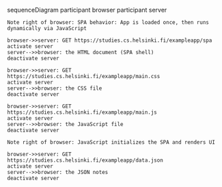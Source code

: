 sequenceDiagram
	participant browser
	participant server

	Note right of browser: SPA behavior: App is loaded once, then runs dynamically via JavaScript

	browser->>server: GET https://studies.cs.helsinki.fi/exampleapp/spa
	activate server
	server-->>browser: the HTML document (SPA shell)
	deactivate server

	browser->>server: GET https://studies.cs.helsinki.fi/exampleapp/main.css
	activate server
	server-->>browser: the CSS file
	deactivate server

	browser->>server: GET https://studies.cs.helsinki.fi/exampleapp/main.js
	activate server
	server-->>browser: the JavaScript file
	deactivate server

	Note right of browser: JavaScript initializes the SPA and renders UI

	browser->>server: GET https://studies.cs.helsinki.fi/exampleapp/data.json
	activate server
	server-->>browser: the JSON notes
	deactivate server
